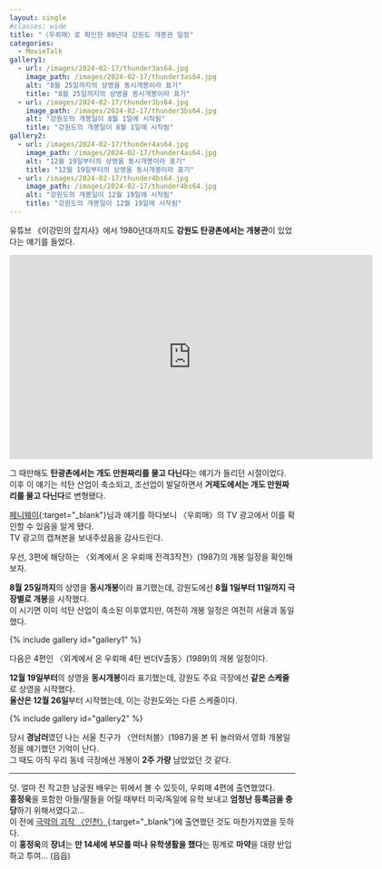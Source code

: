 ```yaml
---
layout: single
#classes: wide
title: "〈우뢰매〉로 확인한 80년대 강원도 개봉관 일정"
categories:
  - MovieTalk
gallery1:
  - url: /images/2024-02-17/thunder3as64.jpg
    image_path: /images/2024-02-17/thunder3as64.jpg
    alt: "8월 25일까지의 상영을 동시개봉이라 표기"
    title: "8월 25일까지의 상영을 동시개봉이라 표기"
  - url: /images/2024-02-17/thunder3bs64.jpg
    image_path: /images/2024-02-17/thunder3bs64.jpg
    alt: "강원도의 개봉일이 8월 1일에 시작됨"
    title: "강원도의 개봉일이 8월 1일에 시작됨"
gallery2:
  - url: /images/2024-02-17/thunder4as64.jpg
    image_path: /images/2024-02-17/thunder4as64.jpg
    alt: "12월 19일부터의 상영을 동시개봉이라 표기"
    title: "12월 19일부터의 상영을 동시개봉이라 표기"
  - url: /images/2024-02-17/thunder4bs64.jpg
    image_path: /images/2024-02-17/thunder4bs64.jpg
    alt: "강원도의 개봉일이 12월 19일에 시작됨"
    title: "강원도의 개봉일이 12월 19일에 시작됨"
---
```


유튜브 《이강민의 잡지사》에서 1980년대까지도 **강원도 탄광촌에서는 개봉관**이 있었다는 얘기를 들었다.  

<iframe width="640" height="360" src="https://www.youtube-nocookie.com/embed/oKbo5XDQU7s?controls=0&start=1320&end=1380" frameborder="0" allowfullscreen></iframe>

그 때만해도 **탄광촌에서는 개도 만원짜리를 물고 다닌다**는 얘기가 들리던 시절이었다.  
이후 이 얘기는 석탄 산업이 축소되고, 조선업이 발달하면서 **거제도에서는 개도 만원짜리를 물고 다닌다**로 변형됐다.

[페니웨이](https://pennyway.net){:target="_blank"}님과 얘기를 하다보니 〈우뢰매〉의 TV 광고에서 이를 확인할 수 있음을 알게 됐다.  
TV 광고의 캡쳐본을 보내주셨음을 감사드린다.

우선, 3편에 해당하는 〈외계에서 온 우뢰매 전격3작전〉(1987)의 개봉 일정을 확인해보자.

**8월 25일까지**의 상영을 **동시개봉**이라 표기했는데, 강원도에선 **8월 1일부터 11일까지 극장별로 개봉**을 시작했다.  
이 시기면 이미 석탄 산업이 축소된 이후였지만, 여전히 개봉 일정은 여전히 서울과 동일했다.

{% include gallery id="gallery1" %}

다음은 4편인 〈외계에서 온 우뢰매 4탄 썬더V출동〉(1989)의 개봉 일정이다.

**12월 19일부터**의 상영을 **동시개봉**이라 표기했는데, 강원도 주요 극장에선 **같은 스케줄**로 상영을 시작했다.  
**울산은 12월 26일**부터 시작했는데, 이는 강원도와는 다른 스케줄이다.

{% include gallery id="gallery2" %}

당시 **경남러**였던 나는 서울 친구가 〈언터처블〉(1987)을 본 뒤 놀러와서 영화 개봉일정을 얘기했던 기억이 난다.  
그 때도 아직 우리 동네 극장에선 개봉이 **2주 가량** 남았었던 것 같다.

---

덧. 얼마 전 작고한 남궁원 배우는 위에서 볼 수 있듯이, 우뢰매 4편에 출연했었다.  
**홍정욱**을 포함한 아들/딸들을 어릴 때부터 미국/독일에 유학 보내고 **엄청난 등록금을 충당**하기 위해서였다고...  
이 전에 [극악의 괴작 〈인천〉](https://pennyway.net/840){:target="_blank"}에 출연했던 것도 마찬가지였을 듯하다.  
이 **홍정욱**의 **장녀**는 **만 14세에 부모를 떠나 유학생활을 했다**는 핑계로 **마약**을 대량 반입하고 투여... (읍읍)

